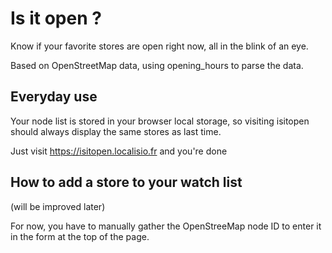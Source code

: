 # Is it open ?

Know if your favorite stores are open right now, all in the blink of an eye.

Based on OpenStreetMap data, using opening_hours to parse the data.

## Everyday use 

Your node list is stored in your browser local storage, so visiting isitopen should always display the same stores as last time.

Just visit https://isitopen.localisio.fr and you're done

## How to add a store to your watch list

(will be improved later)

For now, you have to manually gather the OpenStreeMap node ID to enter it in the form at the top of the page. 

